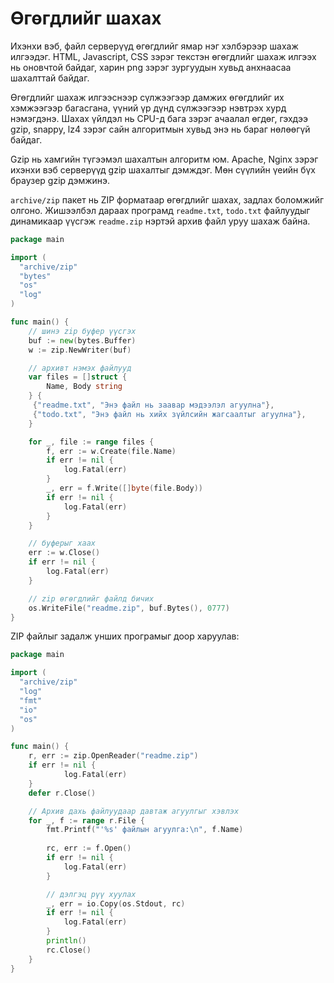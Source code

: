 # Өгөгдлийг шахах

Ихэнхи вэб, файл серверүүд өгөгдлийг ямар нэг хэлбэрээр шахаж илгээдэг. HTML, Javascript, CSS зэрэг текстэн өгөгдлийг шахаж илгээх нь оновчтой байдаг, харин png зэрэг зургуудын хувьд анхнаасаа шахалттай байдаг.

Өгөгдлийг шахаж илгээснээр сүлжээгээр дамжих өгөгдлийг их хэмжээгээр багасгана, үүний үр дүнд сүлжээгээр нэвтрэх хурд нэмэгдэнэ. Шахах үйлдэл нь CPU-д бага зэрэг ачаалал өгдөг, гэхдээ gzip, snappy, lz4 зэрэг сайн алгоритмын хувьд энэ нь бараг нөлөөгүй байдаг.

Gzip нь хамгийн түгээмэл шахалтын алгоритм юм. Apache, Nginx зэрэг ихэнхи вэб серверүүд gzip шахалтыг дэмждэг. Мөн сүүлийн үеийн бүх браузер gzip дэмжинэ.

`archive/zip` пакет нь ZIP форматаар өгөгдлийг шахах, задлах боломжийг олгоно. Жишээлбэл дараах програмд `readme.txt`, `todo.txt` файлуудыг динамикаар үүсгэж `readme.zip` нэртэй архив файл уруу шахаж байна.

```go
package main

import (
  "archive/zip"
  "bytes"
  "os"
  "log"
)

func main() {
    // шинэ zip буфер үүсгэх
    buf := new(bytes.Buffer)
    w := zip.NewWriter(buf)

    // архивт нэмэх файлууд
    var files = []struct {
        Name, Body string
    } {
     {"readme.txt", "Энэ файл нь заавар мэдээлэл агуулна"},
     {"todo.txt", "Энэ файл нь хийх зүйлсийн жагсаалтыг агуулна"},
    }

    for _, file := range files {
        f, err := w.Create(file.Name)
        if err != nil {
            log.Fatal(err)
        }
        _, err = f.Write([]byte(file.Body))
        if err != nil {
            log.Fatal(err)
        }
    }

    // буферыг хаах
    err := w.Close()
    if err != nil {
        log.Fatal(err)
    }

    // zip өгөгдлийг файлд бичих
    os.WriteFile("readme.zip", buf.Bytes(), 0777)
}
```

ZIP файлыг задалж унших програмыг доор харуулав:

```go
package main 

import (
  "archive/zip"
  "log"
  "fmt"
  "io"
  "os"
)

func main() {
    r, err := zip.OpenReader("readme.zip")
    if err != nil {
            log.Fatal(err)
    }
    defer r.Close()

    // Архив дахь файлуудаар давтаж агуулгыг хэвлэх
    for _, f := range r.File {
        fmt.Printf("'%s' файлын агуулга:\n", f.Name)
        
        rc, err := f.Open()
        if err != nil {
            log.Fatal(err)
        }

        // дэлгэц рүү хуулах
        _, err = io.Copy(os.Stdout, rc)
        if err != nil {
            log.Fatal(err)
        }
        println()
        rc.Close()
    }
}
```



